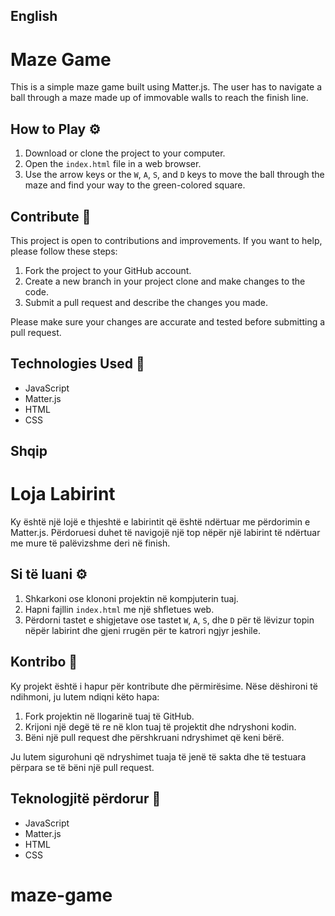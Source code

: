 ## English

# Maze Game

This is a simple maze game built using Matter.js. The user has to navigate a ball through a maze made up of immovable walls to reach the finish line.

## How to Play ⚙️

1.  Download or clone the project to your computer.
2.  Open the `index.html` file in a web browser.
3.  Use the arrow keys or the `W`, `A`, `S`, and `D` keys to move the ball through the maze and find your way to the green-colored square.

## Contribute 👏

This project is open to contributions and improvements. If you want to help, please follow these steps:

1.  Fork the project to your GitHub account.
2.  Create a new branch in your project clone and make changes to the code.
3.  Submit a pull request and describe the changes you made.

Please make sure your changes are accurate and tested before submitting a pull request.

## Technologies Used 🤟

- JavaScript
- Matter.js
- HTML
- CSS

## Shqip

# Loja Labirint

Ky është një lojë e thjeshtë e labirintit që është ndërtuar me përdorimin e Matter.js. Përdoruesi duhet të navigojë një top nëpër një labirint të ndërtuar me mure të palëvizshme deri në finish.

## Si të luani ⚙️

1.  Shkarkoni ose klononi projektin në kompjuterin tuaj.
2.  Hapni fajllin `index.html` me një shfletues web.
3.  Përdorni tastet e shigjetave ose tastet `W`, `A`, `S`, dhe `D` për të lëvizur topin nëpër labirint dhe gjeni rrugën për te katrori ngjyr jeshile.

## Kontribo 👏

Ky projekt është i hapur për kontribute dhe përmirësime. Nëse dëshironi të ndihmoni, ju lutem ndiqni këto hapa:

1.  Fork projektin në llogarinë tuaj të GitHub.
2.  Krijoni një degë të re në klon tuaj të projektit dhe ndryshoni kodin.
3.  Bëni një pull request dhe përshkruani ndryshimet që keni bërë.

Ju lutem sigurohuni që ndryshimet tuaja të jenë të sakta dhe të testuara përpara se të bëni një pull request.

## Teknologjitë përdorur 🤟

- JavaScript
- Matter.js
- HTML
- CSS
# maze-game
